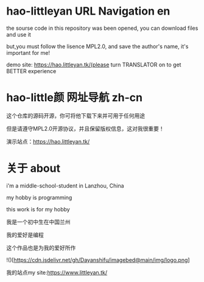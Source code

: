 # hao-littleyan URL Navigation en

the sourse code in this repository was been opened, you can download files and use it

but,you must follow the lisence MPL2.0, and save the author's name, it's important for me!

demo site: https://hao.littleyan.tk/(please turn TRANSLATOR on to get BETTER experience

# hao-little颜 网址导航 zh-cn

这个仓库的源码开源，你可将他下载下来并可用于任何用途

但是请遵守MPL2.0开源协议，并且保留版权信息，这对我很重要！

演示站点：https://hao.littleyan.tk/

# 关于 about

i'm a middle-school-student in Lanzhou, China

my hobby is programming

this work is for my hobby

我是一个初中生在中国兰州

我的爱好是编程

这个作品也是为我的爱好所作

!()[https://cdn.jsdelivr.net/gh/Dayanshifu/imagebed@main/img/logo.png]

我的站点my site:https://www.littleyan.tk/
